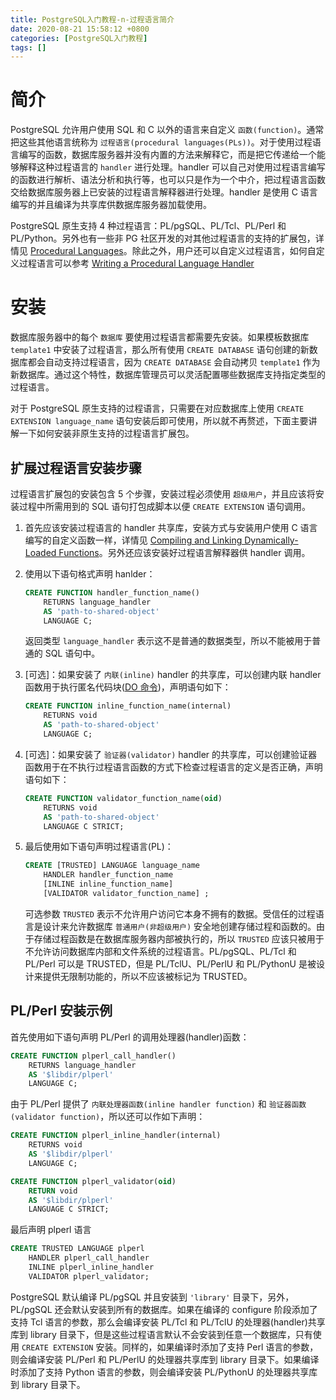 ```yaml
---
title: PostgreSQL入门教程-n-过程语言简介
date: 2020-08-21 15:58:12 +0800
categories: [PostgreSQL入门教程]
tags: []
---
```


# 简介

PostgreSQL 允许用户使用 SQL 和 C 以外的语言来自定义 `函数(function)`。通常把这些其他语言统称为 `过程语言(procedural languages(PLs))`。对于使用过程语言编写的函数，数据库服务器并没有内置的方法来解释它，而是把它传递给一个能够解释这种过程语言的 `handler` 进行处理。handler 可以自己对使用过程语言编写的函数进行解析、语法分析和执行等，也可以只是作为一个中介，把过程语言函数交给数据库服务器上已安装的过程语言解释器进行处理。handler 是使用 C 语言编写的并且编译为共享库供数据库服务器加载使用。

PostgreSQL 原生支持 4 种过程语言：PL/pgSQL、PL/Tcl、PL/Perl 和 PL/Python。另外也有一些非 PG 社区开发的对其他过程语言的支持的扩展包，详情见 [Procedural Languages](https://www.postgresql.org/docs/current/external-pl.html)。除此之外，用户还可以自定义过程语言，如何自定义过程语言可以参考 [Writing a Procedural Language Handler](https://www.postgresql.org/docs/current/plhandler.html)

# 安装

数据库服务器中的每个 `数据库` 要使用过程语言都需要先安装。如果模板数据库 `template1` 中安装了过程语言，那么所有使用 `CREATE DATABASE` 语句创建的新数据库都会自动支持过程语言，因为 `CREATE DATABASE` 会自动拷贝 `template1` 作为新数据库。通过这个特性，数据库管理员可以灵活配置哪些数据库支持指定类型的过程语言。

对于 PostgreSQL 原生支持的过程语言，只需要在对应数据库上使用 `CREATE EXTENSION language_name` 语句安装后即可使用，所以就不再赘述，下面主要讲解一下如何安装非原生支持的过程语言扩展包。

## 扩展过程语言安装步骤

过程语言扩展包的安装包含 5 个步骤，安装过程必须使用 `超级用户`，并且应该将安装过程中所需用到的 SQL 语句打包成脚本以便 `CREATE EXTENSION` 语句调用。

1. 首先应该安装过程语言的 handler 共享库，安装方式与安装用户使用 C 语言编写的自定义函数一样，详情见 [Compiling and Linking Dynamically-Loaded Functions](https://www.postgresql.org/docs/current/xfunc-c.html#DFUNC)。另外还应该安装好过程语言解释器供 handler 调用。

2. 使用以下语句格式声明 hanlder：

    ```sql
    CREATE FUNCTION handler_function_name()
        RETURNS language_handler
        AS 'path-to-shared-object'
        LANGUAGE C;
    ```
    返回类型 `language_handler` 表示这不是普通的数据类型，所以不能被用于普通的 SQL 语句中。

3. [可选]：如果安装了 `内联(inline)` handler 的共享库，可以创建内联 handler 函数用于执行匿名代码块([DO 命令](https://www.postgresql.org/docs/current/sql-do.html))，声明语句如下：

    ```sql
    CREATE FUNCTION inline_function_name(internal)
        RETURNS void
        AS 'path-to-shared-object'
        LANGUAGE C;
    ```

4. [可选]：如果安装了 `验证器(validator)` handler 的共享库，可以创建验证器函数用于在不执行过程语言函数的方式下检查过程语言的定义是否正确，声明语句如下：

    ```sql
    CREATE FUNCTION validator_function_name(oid)
        RETURNS void
        AS 'path-to-shared-object'
        LANGUAGE C STRICT;
    ```

5. 最后使用如下语句声明过程语言(PL)：

    ```sql
    CREATE [TRUSTED] LANGUAGE language_name
        HANDLER handler_function_name
        [INLINE inline_function_name]
        [VALIDATOR validator_function_name] ;
    ```
    可选参数 `TRUSTED` 表示不允许用户访问它本身不拥有的数据。受信任的过程语言是设计来允许数据库 `普通用户(非超级用户)` 安全地创建存储过程和函数的。由于存储过程函数是在数据库服务器内部被执行的，所以 `TRUSTED` 应该只被用于不允许访问数据库内部和文件系统的过程语言。PL/pgSQL、PL/Tcl 和 PL/Perl 可以是 TRUSTED，但是 PL/TclU、PL/PerlU 和 PL/PythonU 是被设计来提供无限制功能的，所以不应该被标记为 TRUSTED。

## PL/Perl 安装示例

首先使用如下语句声明 PL/Perl 的调用处理器(handler)函数：

```sql
CREATE FUNCTION plperl_call_handler()
    RETURNS language_handler
    AS '$libdir/plperl'
    LANGUAGE C;
```

由于 PL/Perl 提供了 `内联处理器函数(inline handler function)` 和 `验证器函数(validator function)`，所以还可以作如下声明：

```sql
CREATE FUNCTION plperl_inline_handler(internal)
    RETURNS void
    AS '$libdir/plperl'
    LANGUAGE C;

CREATE FUNCTION plperl_validator(oid)
    RETURN void
    AS '$libdir/plperl'
    LANGUAGE C STRICT;
```

最后声明 plperl 语言

```sql
CREATE TRUSTED LANGUAGE plperl
    HANDLER plperl_call_handler
    INLINE plperl_inline_handler
    VALIDATOR plperl_validator;
```

PostgreSQL 默认编译 PL/pgSQL 并且安装到 `'library'` 目录下，另外，PL/pgSQL 还会默认安装到所有的数据库。如果在编译的 configure 阶段添加了支持 Tcl 语言的参数，那么会编译安装 PL/Tcl 和 PL/TclU 的处理器(handler)共享库到 library 目录下，但是这些过程语言默认不会安装到任意一个数据库，只有使用 `CREATE EXTENSION` 安装。同样的，如果编译时添加了支持 Perl 语言的参数，则会编译安装 PL/Perl 和 PL/PerlU 的处理器共享库到 library 目录下。如果编译时添加了支持 Python 语言的参数，则会编译安装 PL/PythonU 的处理器共享库到 library 目录下。